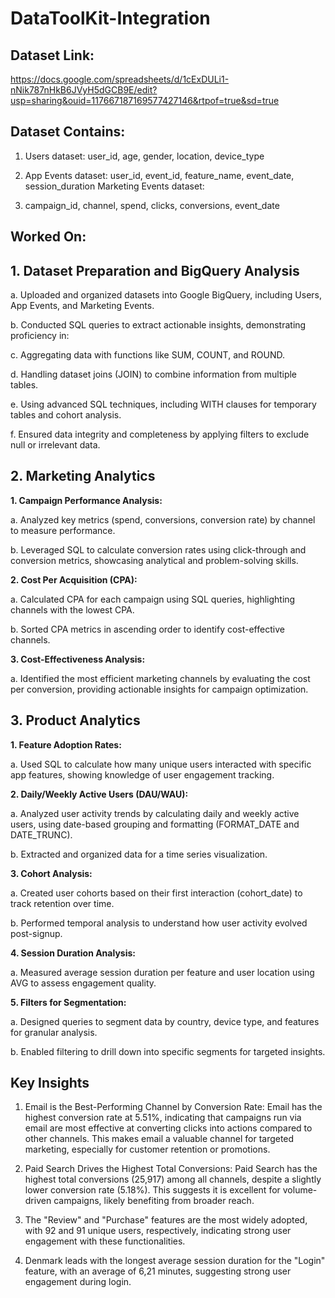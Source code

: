 # DataToolKit-Integration

## Dataset Link:

https://docs.google.com/spreadsheets/d/1cExDULi1-nNik787nHkB6JVyH5dGCB9E/edit?usp=sharing&ouid=117667187169577427146&rtpof=true&sd=true

## Dataset Contains:

1. Users dataset: user_id, age, gender, location, device_type

2. App Events dataset: user_id, event_id, feature_name, event_date, session_duration
Marketing Events dataset:

3. campaign_id, channel, spend, clicks, conversions, event_date

## Worked On: 

## 1. Dataset Preparation and BigQuery Analysis

a. Uploaded and organized datasets into Google BigQuery, including Users, App Events, and Marketing Events.

b. Conducted SQL queries to extract actionable insights, demonstrating proficiency in:

c. Aggregating data with functions like SUM, COUNT, and ROUND.

d. Handling dataset joins (JOIN) to combine information from multiple tables.

e. Using advanced SQL techniques, including WITH clauses for temporary tables and cohort analysis.

f. Ensured data integrity and completeness by applying filters to exclude null or irrelevant data.

## 2. Marketing Analytics

**1. Campaign Performance Analysis:**

a. Analyzed key metrics (spend, conversions, conversion rate) by channel to measure performance.

b. Leveraged SQL to calculate conversion rates using click-through and conversion metrics, showcasing analytical and problem-solving skills.

**2. Cost Per Acquisition (CPA):**

a. Calculated CPA for each campaign using SQL queries, highlighting channels with the lowest CPA.

b. Sorted CPA metrics in ascending order to identify cost-effective channels.

**3. Cost-Effectiveness Analysis:**

a. Identified the most efficient marketing channels by evaluating the cost per conversion, providing actionable insights for campaign optimization.

## 3. Product Analytics

**1. Feature Adoption Rates:**

a. Used SQL to calculate how many unique users interacted with specific app features, showing knowledge of user engagement tracking.

**2. Daily/Weekly Active Users (DAU/WAU):**

a. Analyzed user activity trends by calculating daily and weekly active users, using date-based grouping and formatting (FORMAT_DATE and DATE_TRUNC).

b. Extracted and organized data for a time series visualization.

**3. Cohort Analysis:**

a. Created user cohorts based on their first interaction (cohort_date) to track retention over time.

b. Performed temporal analysis to understand how user activity evolved post-signup.

**4. Session Duration Analysis:**

a. Measured average session duration per feature and user location using AVG to assess engagement quality.

**5. Filters for Segmentation:**

a. Designed queries to segment data by country, device type, and features for granular analysis.

b. Enabled filtering to drill down into specific segments for targeted insights.


## Key Insights
1. Email is the Best-Performing Channel by Conversion Rate: Email has the highest conversion rate at 5.51%, indicating that campaigns run via email are most effective at converting clicks into actions compared to other channels. This makes email a valuable channel for targeted marketing, especially for customer retention or promotions.
   
2. Paid Search Drives the Highest Total Conversions: Paid Search has the highest total conversions (25,917) among all channels, despite a slightly lower conversion rate (5.18%). This suggests it is excellent for volume-driven campaigns, likely benefiting from broader reach.

3. The "Review" and "Purchase" features are the most widely adopted, with 92 and 91 unique users, respectively, indicating strong user engagement with these functionalities.

4. Denmark leads with the longest average session duration for the "Login" feature, with an average of 6,21 minutes, suggesting strong user engagement during login.
